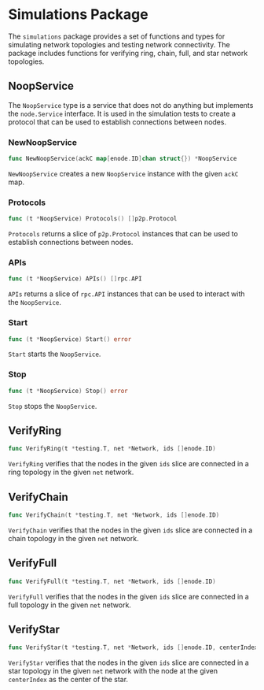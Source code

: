 # Simulations Package

The `simulations` package provides a set of functions and types for simulating network topologies and testing network connectivity. The package includes functions for verifying ring, chain, full, and star network topologies.

## NoopService

The `NoopService` type is a service that does not do anything but implements the `node.Service` interface. It is used in the simulation tests to create a protocol that can be used to establish connections between nodes.

### NewNoopService

```go
func NewNoopService(ackC map[enode.ID]chan struct{}) *NoopService
```

`NewNoopService` creates a new `NoopService` instance with the given `ackC` map.

### Protocols

```go
func (t *NoopService) Protocols() []p2p.Protocol
```

`Protocols` returns a slice of `p2p.Protocol` instances that can be used to establish connections between nodes.

### APIs

```go
func (t *NoopService) APIs() []rpc.API
```

`APIs` returns a slice of `rpc.API` instances that can be used to interact with the `NoopService`.

### Start

```go
func (t *NoopService) Start() error
```

`Start` starts the `NoopService`.

### Stop

```go
func (t *NoopService) Stop() error
```

`Stop` stops the `NoopService`.

## VerifyRing

```go
func VerifyRing(t *testing.T, net *Network, ids []enode.ID)
```

`VerifyRing` verifies that the nodes in the given `ids` slice are connected in a ring topology in the given `net` network.

## VerifyChain

```go
func VerifyChain(t *testing.T, net *Network, ids []enode.ID)
```

`VerifyChain` verifies that the nodes in the given `ids` slice are connected in a chain topology in the given `net` network.

## VerifyFull

```go
func VerifyFull(t *testing.T, net *Network, ids []enode.ID)
```

`VerifyFull` verifies that the nodes in the given `ids` slice are connected in a full topology in the given `net` network.

## VerifyStar

```go
func VerifyStar(t *testing.T, net *Network, ids []enode.ID, centerIndex int)
```

`VerifyStar` verifies that the nodes in the given `ids` slice are connected in a star topology in the given `net` network with the node at the given `centerIndex` as the center of the star.